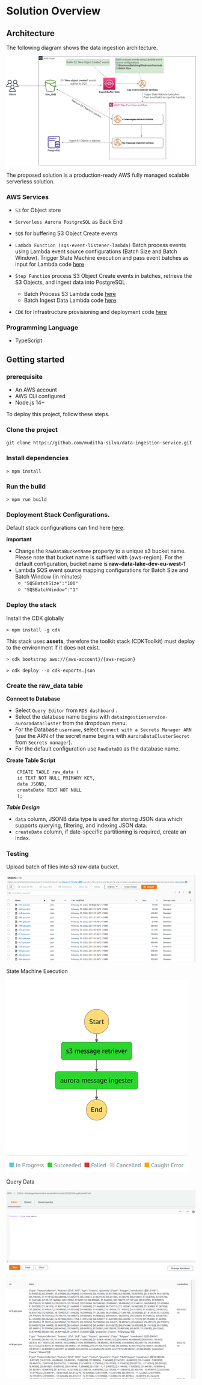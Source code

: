 # Solution Overview

## Architecture

The following diagram shows the data ingestion architecture.

![image info](images/architecture.jpg)

The proposed solution is a production-ready AWS fully managed scalable serverless solution.

### AWS Services

-   `S3` for Object store
-   `Serverless Aurora PostgreSQL` as Back End
-   `SQS` for buffering S3 Object Create events
-   `Lambda Function (sqs-event-listener-lambda)` Batch process events using Lambda event source configurations (Batch Size and Batch Window). Trigger State Machine execution and pass event batches as input for Lambda code [here](./src/sqs-event-listener-lambda.ts)

-   `Step Function` process S3 Object Create events in batches, retrieve the S3 Objects, and ingest data into PostgreSQL.

    -   Batch Process S3 Lambda code [here](./src/s3-messages-retrieval-lambda.ts)
    -   Batch Ingest Data Lambda code [here](./src/aurora-message-ingestion-lambda.ts)

-   `CDK` for Infrastructure provisioning and deployment code [here](./lib/project-stack.ts)

### Programming Language

-   TypeScript

## Getting started

### prerequisite

-   An AWS account
-   AWS CLI configured
-   Node.js 14+

To deploy this project, follow these steps.

### Clone the project

```
git clone https://github.com/muditha-silva/data-ingestion-service.git
```

### Install dependencies

```
> npm install
```

### Run the build

```
> npm run build
```

### Deployment Stack Configurations.

Default stack configurations can find here [here](./etc/default.json).

**Important**

-   Change the `RawDataBucketName` property to a unique s3 bucket name. Please note that bucket name is suffixed with {aws-region}. For the default configuration, bucket name is **raw-data-lake-dev-eu-west-1**
-   Lambda SQS event source mapping configurations for Batch Size and Batch Window (in minutes)
    -   `"SQSBatchSize":"100"`
    -   `"SQSBatchWindow":"1"`

### Deploy the stack

Install the CDK globally

```
> npm install -g cdk
```

This stack uses **assets**, therefore the toolkit stack (CDKToolkit) must deploy to the environment if it does not exist.

```
> cdk bootstrap aws://{aws-account}/{aws-region}
```

```
> cdk deploy --o cdk-exports.json
```

### Create the raw_data table

**Connect to Database**

-   Select `Query Editor` from `RDS dashboard` .
-   Select the database name begins with `dataingestionservice-auroradatacluster` from the dropdown menu.
-   For the Database `username`, select `Connect with a Secrets Manager ARN` (use the ARN of the secret name begins with `AuroraDataClusterSecret` from `Secrets manager`).
-   For the default configuration use `RawDataDB` as the database name.

**Create Table Script**

```
    CREATE TABLE raw_data (
    id TEXT NOT NULL PRIMARY KEY,
    data JSONB,
    createDate TEXT NOT NULL
    );
```

**_Table Design_**

-   `data` column, JSONB data type is used for storing JSON data which supports querying, filtering, and indexing JSON data.
-   `createDate` column, if date-specific partitioning is required, create an index.

### Testing

Upload batch of files into s3 raw data bucket.

![image info](images/s3-bucket.png)

State Machine Execution

![image info](images/state-machine.png)

Query Data

![image info](images/query-editor-1.png)

![image info](images/qurey-results.png)
